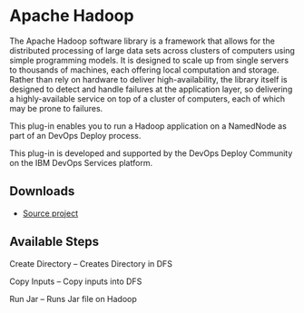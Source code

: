 
# Apache Hadoop

The Apache Hadoop software library is a framework that allows for the distributed processing of large data sets across clusters of computers using simple programming models. It is designed to scale up from single servers to thousands of machines, each offering local computation and storage. Rather than rely on hardware to deliver high-availability, the library itself is designed to detect and handle failures at the application layer, so delivering a highly-available service on top of a cluster of computers, each of which may be prone to failures.

This plug-in enables you to run a Hadoop application on a NamedNode as part of an DevOps Deploy process.

This plug-in is developed and supported by the DevOps Deploy Community on the IBM DevOps Services platform.

## Downloads

* [Source project](https://github.com/UrbanCode/Hadoop-UCD)

## Available Steps

Create Directory – Creates Directory in DFS

Copy Inputs – Copy inputs into DFS

Run Jar – Runs Jar file on Hadoop
